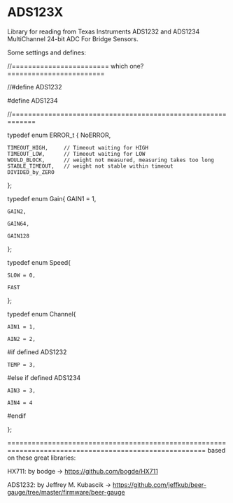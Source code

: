 # ADS123X
Library for reading from Texas Instruments ADS1232 and ADS1234 MultiChannel 24-bit ADC For Bridge Sensors.

Some settings and defines:

//======================== which one? ========================

//#define ADS1232

#define ADS1234

//============================================================


typedef enum ERROR_t {
	NoERROR,
	
	TIMEOUT_HIGH,     // Timeout waiting for HIGH
	TIMEOUT_LOW,      // Timeout waiting for LOW
	WOULD_BLOCK,      // weight not measured, measuring takes too long
	STABLE_TIMEOUT,   // weight not stable within timeout
	DIVIDED_by_ZERO   
	
};

typedef enum Gain{
	GAIN1 = 1,
	
	GAIN2,
	
	GAIN64,
	
	GAIN128
	
};

typedef enum Speed{

	SLOW = 0,
	
	FAST
	
};

typedef enum Channel{

	AIN1 = 1,
	
	AIN2 = 2,
	
  #if defined ADS1232
  
	TEMP = 3,
	
  #else if defined ADS1234
  
	AIN3 = 3,
	
	AIN4 = 4
	
  #endif
  
};

=======================================================================================================
based on these great libraries:

HX711: by bodge -> https://github.com/bogde/HX711 

ADS1232: by Jeffrey M. Kubascik -> https://github.com/jeffkub/beer-gauge/tree/master/firmware/beer-gauge
